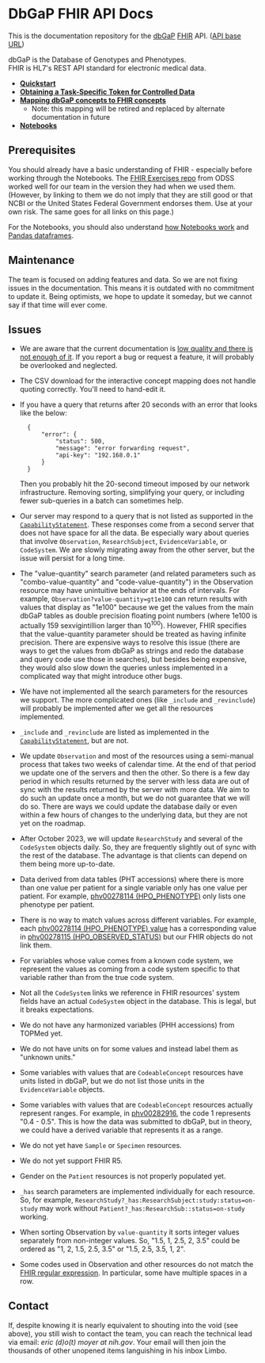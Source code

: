 # DbGaP FHIR API Docs

This is the documentation repository for the [dbGaP](https://www.ncbi.nlm.nih.gov/gap/) [FHIR](https://hl7.org/fhir/) API. ([API base URL](http://dbgap-api.ncbi.nlm.nih.gov/fhir/x1))

dbGaP is the Database of Genotypes and Phenotypes.<br/>
FHIR is HL7's REST API standard for electronic medical data.

- [**Quickstart**](quickstart.md)
- [**Obtaining a Task-Specific Token for Controlled Data**](obtaining_a_token.md)
- [**Mapping dbGaP concepts to FHIR concepts**](https://dbgap-api-preview.ncbi.nlm.nih.gov/fhir-mapping/interactive/)
  - Note: this mapping will be retired and replaced by alternate documentation in future
- [**Notebooks**](jupyter)

## Prerequisites

You should already have a basic understanding of FHIR - especially
before working through the Notebooks. The [FHIR Exercises
repo](https://github.com/NIH-ODSS/fhir-exercises) from ODSS worked
well for our team in the version they had when we used them. (However,
by linking to them we do not imply that they are still good or that
NCBI or the United States Federal Government endorses them. Use at
your own risk. The same goes for all links on this page.)

For the Notebooks, you should also understand [how Notebooks
work](https://jupyter-notebook.readthedocs.io/) and [Pandas
dataframes](https://pandas.pydata.org/docs/user_guide/dsintro.html#dataframe).

## Maintenance

The team is focused on adding features and data.
So we are not fixing issues in the documentation.
This means it is outdated with no commitment
to update it. Being optimists, we hope to update
it someday, but we cannot say if that time will
ever come.

## Issues

- We are aware that the current documentation is
  [low quality and there is not enough of it](https://www.goodreads.com/quotes/4151-there-s-an-old-joke---um-two-elderly-women-are).
  If you report a bug or request a feature, it will probably be overlooked
  and neglected.

- The CSV download for the interactive concept mapping does
  not handle quoting correctly. You'll need to hand-edit it.

- If you have a query that returns after 20 seconds with an error that looks
  like the below:

        {
            "error": {
                "status": 500,
                "message": "error forwarding request",
                "api-key": "192.168.0.1"
            }
        }

  Then you probably hit the 20-second timeout imposed by our network
  infrastructure. Removing sorting, simplifying your query, or including fewer
  sub-queries in a batch can sometimes help.

- Our server may respond to a query that is not listed as supported in the
  [`CapabilityStatement`](https://dbgap-api-preview.ncbi.nlm.nih.gov/fhir/x1/metadata).
  These responses come from a second server that does not have space for all the
  data. Be especially wary about queries that involve `Observation`,
  `ResearchSubject`, `EvidenceVariable`, or `CodeSystem`. We are slowly
  migrating away from the other server, but the issue will persist for a
  long time.

- The "value-quantity" search parameter (and related parameters such as
  "combo-value-quantity" and "code-value-quantity") in the Observation resource
  may have unintuitive behavior at the ends of intervals. For example,
  `Observation?value-quantity=gt1e100` can return results with values that
  display as "1e100" because we get the values from the main dbGaP tables as
  double precision floating point numbers (where 1e100 is actually
  159 sexvigintillion larger than 10<sup>100</sup>). However, FHIR specifies
  that the value-quantity parameter should be treated as having infinite
  precision. There are expensive ways to resolve this issue (there are ways
  to get the values from dbGaP as strings and redo the database and query code
  use those in searches), but besides being expensive, they would also slow
  down the queries unless implemented in a complicated way that might introduce
  other bugs.

- We have not implemented all the search parameters for the resources we
  support. The more complicated ones (like `_include` and `_revinclude`)
  will probably be implemented after we get all the resources implemented.

- `_include` and `_revinclude` are listed as implemented in the
  [`CapabilityStatement`](https://dbgap-api-preview.ncbi.nlm.nih.gov/fhir/x1/metadata),
  but are not.

- We update `Observation` and most of the resources using a semi-manual
  process that takes two weeks of calendar time. At the end of that period
  we update one of the servers and then the other. So there is a few day period
  in which results returned by the server with less data are out of sync
  with the results returned by the server with more data. We aim to do such
  an update once a month, but we do not guarantee that we will do so. There
  are ways we could update the database daily or even within a few hours of
  changes to the underlying data, but they are not yet on the roadmap.

- After October 2023, we will update `ResearchStudy` and several of the
  `CodeSystem` objects daily. So, they are frequently slightly out of sync with
  the rest of the database. The advantage is that clients can depend on them
  being more up-to-date.

- Data derived from data tables (PHT accessions) where there is more than
  one value per patient for a single variable only has one value per patient.
  For example, [phv00278114 (HPO_PHENOTYPE)](https://www.ncbi.nlm.nih.gov/projects/gap/cgi-bin/variable.cgi?study_id=phs001232.v5.p2&phv=278114)
  only lists one phenotype per patient.

- There is no way to match values across different variables. For example,
  each [phv00278114 (HPO_PHENOTYPE) value](https://www.ncbi.nlm.nih.gov/projects/gap/cgi-bin/variable.cgi?study_id=phs001232.v5.p2&phv=278114)
  has a corresponding value in [phv00278115 (HPO_OBSERVED_STATUS)](https://www.ncbi.nlm.nih.gov/projects/gap/cgi-bin/variable.cgi?study_id=phs001232.v5.p2&phv=278115&phd=&pha=&pht=6078&phvf=&phdf=&phaf=&phtf=&dssp=1&consent=&temp=1)
  but our FHIR objects do not link them.

- For variables whose value comes from a known code system, we represent the
  values as coming from a code system specific to that variable rather than
  from the true code system.

- Not all the `CodeSystem` links we reference in FHIR resources' system fields
  have an actual `CodeSystem` object in the database. This is legal, but it
  breaks expectations.

- We do not have any harmonized variables (PHH accessions) from TOPMed yet.

- We do not have units on for some values and instead label them as "unknown
  units."

- Some variables with values that are `CodeableConcept` resources have units
  listed in dbGaP, but we do not list those units in the `EvidenceVariable`
  objects.

- Some variables with values that are `CodeableConcept` resources actually
  represent ranges. For example, in [phv00282916](https://www.ncbi.nlm.nih.gov/projects/gap/cgi-bin/variable.cgi?study_id=phs000200.v12.p3&phv=282916),
  the code 1 represents "0.4 - 0.5". This is how the data was submitted to
  dbGaP, but in theory, we could have a derived variable that represents it
  as a range.

- We do not yet have `Sample` or `Specimen` resources.

- We do not yet support FHIR R5.

- Gender on the `Patient` resources is not properly populated yet.

- `_has` search parameters are implemented individually for each resource.
  So, for example, `ResearchStudy?_has:ResearchSubject:study:status=on-study`
  may work without `Patient?_has:ResearchSub::status=on-study` working.

- When sorting Observation by `value-quantity` it sorts integer values
  separately from non-integer values. So, "1.5, 1, 2.5, 2, 3.5" could be
  ordered as "1, 2, 1.5, 2.5, 3.5" or "1.5, 2.5, 3.5, 1, 2".

- Some codes used in Observation and other resources do not match the
  [FHIR regular expression](https://www.hl7.org/fhir/datatypes.html#code). In
  particular, some have multiple spaces in a row.

## Contact

If, despite knowing it is nearly equivalent
to shouting into the void (see above), you still wish to contact
the team, you can reach the technical lead via email:
_eric (d)o(t) moyer at nih.gov_. Your email will then join the
thousands of other unopened items languishing in his inbox Limbo.
